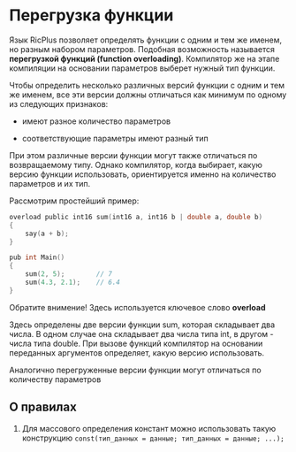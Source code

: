 # Перегрузка функции
Язык RicPlus позволяет определять функции с одним и тем же именем, но разным набором параметров.
Подобная возможность называется **перегрузкой функций (function overloading)**.
Компилятор же на этапе компиляции на основании параметров выберет нужный тип функции.

Чтобы определить несколько различных версий функции с одним и тем же именем, все эти версии должны отличаться как минимум по одному из следующих признаков:

- имеют разное количество параметров

- соответствующие параметры имеют разный тип

При этом различные версии функции могут также отличаться по возвращаемому типу.
Однако компилятор, когда выбирает, какую версию функции использовать, ориентируется именно на количество параметров и их тип.

Рассмотрим простейший пример:
```C
overload public int16 sum(int16 a, int16 b | double a, double b)
{
    say(a + b);
}

pub int Main()
{
    sum(2, 5);        // 7
    sum(4.3, 2.1);    // 6.4
}
```
Обратите внимение! Здесь используется ключевое слово **overload**

Здесь определены две версии функции sum,
которая складывает два числа.
В одном случае она складывает два числа типа int,
в другом - числа типа double.
При вызове функций компилятор на основании переданных аргументов определяет,
какую версию использовать.

Аналогично перегруженные версии функции могут отличаться по количеству параметров

## О правилах
1. Для массового определения констант можно использовать такую конструкцию `const(тип_данных = данные; тип_данных = данные; ...);`
